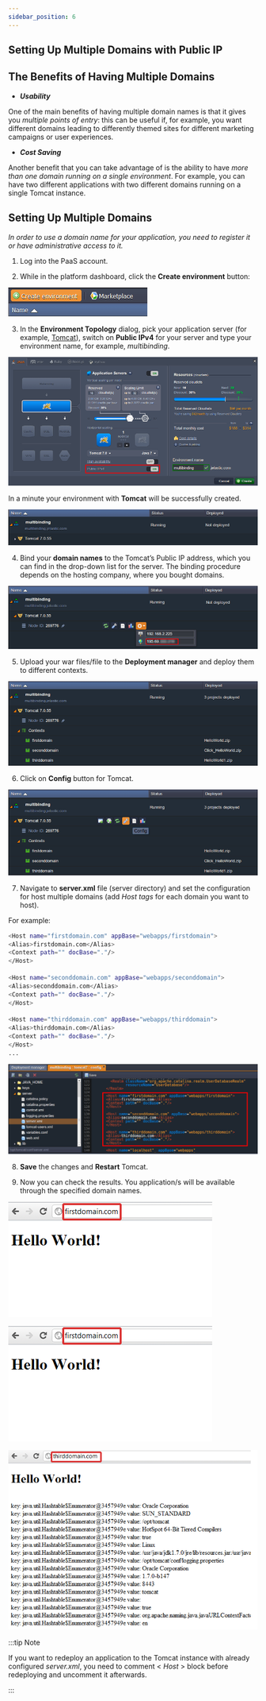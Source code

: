 ```yaml
---
sidebar_position: 6
---
```


## Setting Up Multiple Domains with Public IP

## The Benefits of Having Multiple Domains

- **_Usability_**

One of the main benefits of having multiple domain names is that it gives you _multiple points of entry_: this can be useful if, for example, you want different domains leading to differently themed sites for different marketing campaigns or user experiences.

- **_Cost Saving_**

Another benefit that you can take advantage of is the ability to have _more than one domain running on a single environment_. For example, you can have two different applications with two different domains running on a single Tomcat instance.

## Setting Up Multiple Domains

_In order to use a domain name for your application, you need to register it or have administrative access to it._

1. Log into the PaaS account.

2. While in the platform dashboard, click the **Create environment** button:

<div style={{
    display:'flex',
    justifyContent: 'center',
    margin: '0 0 1rem 0'
}}>

![Locale Dropdown](./img/MultipleDomainswithPublicIP/01-create-environment.png)

</div>

3. In the **Environment Topology** dialog, pick your application server (for example, [Tomcat](http://localhost:3000/docs/Java/Java%20App%20Servers/Tomcat%20and%20TomEE/Tomcat%20Server)), switch on **Public IPv4** for your server and type your environment name, for example, _multibinding_.

<div style={{
    display:'flex',
    justifyContent: 'center',
    margin: '0 0 1rem 0'
}}>

![Locale Dropdown](./img/MultipleDomainswithPublicIP/02-environment-wizard.png)

</div>

In a minute your environment with **Tomcat** will be successfully created.

<div style={{
    display:'flex',
    justifyContent: 'center',
    margin: '0 0 1rem 0'
}}>

![Locale Dropdown](./img/MultipleDomainswithPublicIP/03-environment-for-multi-domains.png)

</div>

4. Bind your **domain names** to the Tomcat’s Public IP address, which you can find in the drop-down list for the server. The binding procedure depends on the hosting company, where you bought domains.

<div style={{
    display:'flex',
    justifyContent: 'center',
    margin: '0 0 1rem 0'
}}>

![Locale Dropdown](./img/MultipleDomainswithPublicIP/04-server-public-ip.png)

</div>

5. Upload your war files/file to the **Deployment manager** and deploy them to different contexts.

<div style={{
    display:'flex',
    justifyContent: 'center',
    margin: '0 0 1rem 0'
}}>

![Locale Dropdown](./img/MultipleDomainswithPublicIP/05-applications-deployed.png)

</div>

6. Click on **Config** button for Tomcat.

<div style={{
    display:'flex',
    justifyContent: 'center',
    margin: '0 0 1rem 0'
}}>

![Locale Dropdown](./img/MultipleDomainswithPublicIP/06-tomcat-config.png)

</div>

7. Navigate to **server.xml** file (server directory) and set the configuration for host multiple domains (add _Host tags_ for each domain you want to host).

For example:

```bash
<Host name="firstdomain.com" appBase="webapps/firstdomain">
<Alias>firstdomain.com</Alias>
<Context path="" docBase="."/>
</Host>

<Host name="seconddomain.com" appBase="webapps/seconddomain">
<Alias>seconddomain.com</Alias>
<Context path="" docBase="."/>
</Host>

<Host name="thirddomain.com" appBase="webapps/thirddomain">
<Alias>thirddomain.com</Alias>
<Context path="" docBase="."/>
</Host>
...
```

<div style={{
    display:'flex',
    justifyContent: 'center',
    margin: '0 0 1rem 0'
}}>

![Locale Dropdown](./img/MultipleDomainswithPublicIP/07-tomcat-server-xml.png)

</div>

8. **Save** the changes and **Restart** Tomcat.

9. Now you can check the results. You application/s will be available through the specified domain names.

<div style={{
    display:'flex',
    justifyContent: 'center',
    margin: '0 0 1rem 0'
}}>

![Locale Dropdown](./img/MultipleDomainswithPublicIP/08-first-domain.png)

</div>

<div style={{
    display:'flex',
    justifyContent: 'center',
    margin: '0 0 1rem 0'
}}>

![Locale Dropdown](./img/MultipleDomainswithPublicIP/08-first-domain.png)

</div>

<div style={{
    display:'flex',
    justifyContent: 'center',
    margin: '0 0 1rem 0'
}}>

![Locale Dropdown](./img/MultipleDomainswithPublicIP/10-third-domain.png)

</div>

:::tip Note

If you want to redeploy an application to the Tomcat instance with already configured _server.xml_, you need to comment < _Host_ > block before redeploying and uncomment it afterwards.

:::
